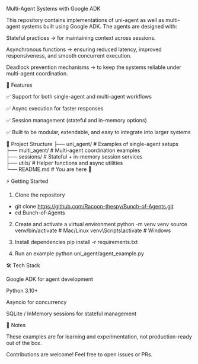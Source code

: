Multi-Agent Systems with Google ADK

This repository contains implementations of uni-agent as well as multi-agent systems built using Google ADK.
The agents are designed with:

Stateful practices → for maintaining context across sessions.

Asynchronous functions → ensuring reduced latency, improved responsiveness, and smooth concurrent execution.

Deadlock prevention mechanisms → to keep the systems reliable under multi-agent coordination.

🚀 Features

✅ Support for both single-agent and multi-agent workflows

✅ Async execution for faster responses

✅ Session management (stateful and in-memory options)

✅ Built to be modular, extendable, and easy to integrate into larger systems

📂 Project Structure
├── uni_agent/        # Examples of single-agent setups  
├── multi_agent/      # Multi-agent coordination examples  
├── sessions/         # Stateful + in-memory session services  
├── utils/            # Helper functions and async utilities  
└── README.md         # You are here 🚀

⚡ Getting Started
1. Clone the repository
- git clone https://github.com/Racoon-thespy/Bunch-of-Agents.git
- cd Bunch-of-Agents


2. Create and activate a virtual environment
python -m venv venv
source venv/bin/activate   # Mac/Linux
venv\Scripts\activate      # Windows

3. Install dependencies
pip install -r requirements.txt

4. Run an example
python uni_agent/agent_example.py

🛠 Tech Stack

Google ADK
 for agent development

Python 3.10+

Asyncio for concurrency

SQLite / InMemory sessions for stateful management

📌 Notes

These examples are for learning and experimentation, not production-ready out of the box.

Contributions are welcome! Feel free to open issues or PRs.
